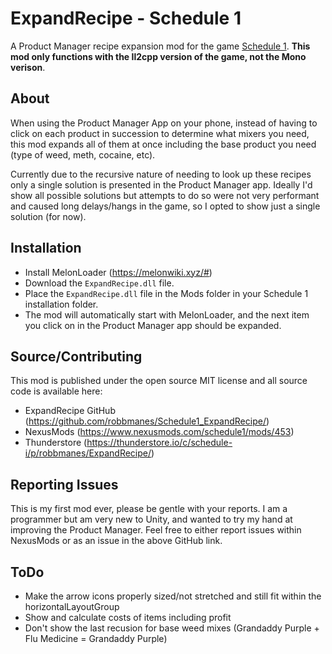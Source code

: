 # ExpandRecipe - Schedule 1
A Product Manager recipe expansion mod for the game [Schedule 1](https://store.steampowered.com/app/3164500/Schedule_I/).
**This mod only functions with the Il2cpp version of the game, not the Mono verison**.

## About
When using the Product Manager App on your phone, instead of having to click on each product in succession to determine what mixers you need, this mod expands all of them at once including the base product you need (type of weed, meth, cocaine, etc).

Currently due to the recursive nature of needing to look up these recipes only a single solution is presented in the Product Manager app.  Ideally I'd show all possible solutions but attempts to do so were not very performant and caused long delays/hangs in the game, so I opted to show just a single solution (for now).

## Installation
- Install MelonLoader (https://melonwiki.xyz/#)
- Download the `ExpandRecipe.dll` file.
- Place the `ExpandRecipe.dll` file in the Mods folder in your Schedule 1 installation folder.
- The mod will automatically start with MelonLoader, and the next item you click on in the Product Manager app should be expanded.

## Source/Contributing
This mod is published under the open source MIT license and all source code is available here:
- ExpandRecipe GitHub (https://github.com/robbmanes/Schedule1_ExpandRecipe/)
- NexusMods (https://www.nexusmods.com/schedule1/mods/453)
- Thunderstore (https://thunderstore.io/c/schedule-i/p/robbmanes/ExpandRecipe/)

## Reporting Issues
This is my first mod ever, please be gentle with your reports.  I am a programmer but am very new to Unity, and wanted to try my hand at improving the Product Manager.  Feel free to either report issues within NexusMods or as an issue in the above GitHub link.

## ToDo
- Make the arrow icons properly sized/not stretched and still fit within the horizontalLayoutGroup
- Show and calculate costs of items including profit
- Don't show the last recusion for base weed mixes (Grandaddy Purple + Flu Medicine = Grandaddy Purple)